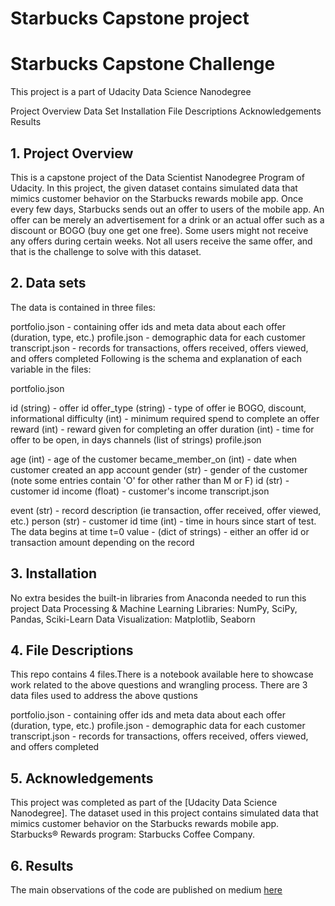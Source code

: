# Starbucks Capstone project

# Starbucks Capstone Challenge
This project is a part of Udacity Data Science Nanodegree

Project Overview
Data Set
Installation
File Descriptions
Acknowledgements
Results

## 1. Project Overview
This is a capstone project of the Data Scientist Nanodegree Program of Udacity. In this project, the given dataset contains simulated data that mimics customer behavior on the Starbucks rewards mobile app. Once every few days, Starbucks sends out an offer to users of the mobile app. An offer can be merely an advertisement for a drink or an actual offer such as a discount or BOGO (buy one get one free). Some users might not receive any offers during certain weeks. Not all users receive the same offer, and that is the challenge to solve with this dataset.

## 2. Data sets
The data is contained in three files:

portfolio.json - containing offer ids and meta data about each offer (duration, type, etc.)
profile.json - demographic data for each customer
transcript.json - records for transactions, offers received, offers viewed, and offers completed
Following is the schema and explanation of each variable in the files:

portfolio.json

id (string) - offer id
offer_type (string) - type of offer ie BOGO, discount, informational
difficulty (int) - minimum required spend to complete an offer
reward (int) - reward given for completing an offer
duration (int) - time for offer to be open, in days
channels (list of strings)
profile.json

age (int) - age of the customer
became_member_on (int) - date when customer created an app account
gender (str) - gender of the customer (note some entries contain 'O' for other rather than M or F)
id (str) - customer id
income (float) - customer's income
transcript.json

event (str) - record description (ie transaction, offer received, offer viewed, etc.)
person (str) - customer id
time (int) - time in hours since start of test. The data begins at time t=0
value - (dict of strings) - either an offer id or transaction amount depending on the record

## 3. Installation
No extra besides the built-in libraries from Anaconda needed to run this project
Data Processing & Machine Learning Libraries: NumPy, SciPy, Pandas, Sciki-Learn
Data Visualization: Matplotlib, Seaborn


## 4. File Descriptions
This repo contains 4 files.There is a notebook available here to showcase work related to the above questions and wrangling process. There are 3 data files used to address the above qustions

portfolio.json - containing offer ids and meta data about each offer (duration, type, etc.)
profile.json - demographic data for each customer
transcript.json - records for transactions, offers received, offers viewed, and offers completed

## 5. Acknowledgements
This project was completed as part of the [Udacity Data Science Nanodegree]. The dataset used in this project contains simulated data that mimics customer behavior on the Starbucks rewards mobile app. Starbucks® Rewards program: Starbucks Coffee Company.

## 6. Results 
The main observations of the code are published on medium [here](https://medium.com/@sara_96045/starbucks-capstone-challenge-b894bc313e8b )
